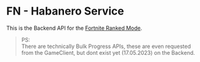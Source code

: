 # FN - Habanero Service

This is the Backend API for the [Fortnite Ranked Mode](https://www.fortnite.com/news/fortnite-ranked-play-is-coming-to-battle-royale-and-zero-build).

> PS: <br/>
> There are technically Bulk Progress APIs, these are even requested from the GameClient, but dont exist yet (17.05.2023) on the Backend.
